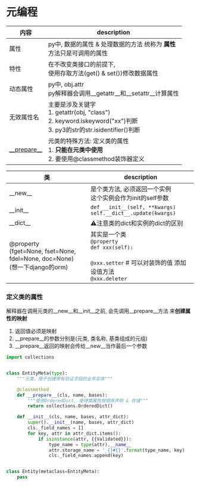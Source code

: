 # 元编程

内容|description
---|---
属性|py中, 数据的属性 & 处理数据的方法 统称为 **属性**<br>方法只是可调用的属性
特性|在不改变类接口的前提下,<br>使用存取方法(get() & set())修改数据属性
动态属性|py中, obj.attr<br>py解释器会调用__getattr__和__setattr__计算属性
无效属性名|主要是涉及关键字<br>1. getattr(obj, "class")<br>2. keyword.iskeyword("xx")判断<br>3. py3的str的str.isidentifier()判断
[\_\_prepare\_\_](#定义类的属性)|元类的特殊方法: 定义类的属性<br>1. **只能在元类中使用**<br>2. 要使用@classmethod装饰器定义

类|description
---|---
\_\_new\_\_|是个类方法, 必须返回一个实例<br>这个实例会作为init的self参数
\_\_init\_\_|`def __init__(self, **kwargs)`<br>`self.__dict__.update(kwargs)`
\_\_dict\_\_|⚠️注意类的dict和实例的dict的区别
@property<br>(fget=None, fset=None, fdel=None, doc=None)<br>(想一下django的orm)|其实是一个类<br>`@property`<br>`def xxx(self):`<br><br>`@xxx.setter` # 可以对装饰的值 添加 设值方法<br>`@xxx.deleter`

### 定义类的属性
解释器在调用元类的\_\_new\_\_和\_\_init\_\_之前, 会先调用\_\_prepare\_\_方法 来**创建属性的映射**

1. 返回值必须是映射
3. \_\_prepare\_\_的参数分别是(元类, 类名称, 基类组成的元组)
2. \_\_prepare\_\_返回的映射会传给\_\_new\_\_当作最后一个参数

```python
import collections


class EntityMeta(type):
    """元类，用于创建带有验证字段的业务实体"""

    @classmethod
    def __prepare__(cls, name, bases):
        """使用OrderedDict, 使得类属性按顺序声明 & 存储"""
        return collections.OrderedDict()

    def __init__(cls, name, bases, attr_dict):
        super().__init__(name, bases, attr_dict)
        cls._field_names = []
        for key, attr in attr_dict.items():
            if isinstance(attr, {{Validated}}):
                type_name = type(attr).__name__
                attr.storage_name = '_{}#{}'.format(type_name, key)
                cls._field_names.append(key)


class Entity(metaclass=EntityMeta):
    pass

```